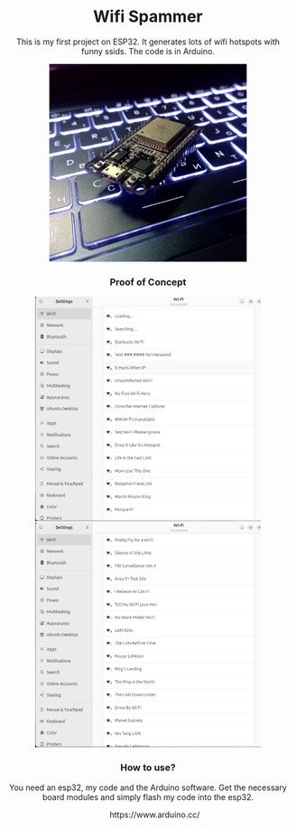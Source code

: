 <div align="center">
<h1>Wifi Spammer</h1>
<p>This is my first project on ESP32. It generates lots of wifi hotspots with funny ssids. The code is in Arduino.</p>

 <img src="https://github.com/L01010000/esp32-WifiSpammer/blob/main/photo.jpg" width="350px" />
<h3>Proof of Concept</h3>
<img src="https://github.com/L01010000/esp32-WifiSpammer/blob/main/poc2.png" width="400px" />
<img src="https://github.com/L01010000/esp32-WifiSpammer/blob/main/poc1.png" width="400px" />
<h3>How to use?</h3>
<p>You need an esp32, my code and the Arduino software. Get the necessary board modules and simply flash my code into the esp32.</p>
<ul>https://www.arduino.cc/</ul>

</div>
